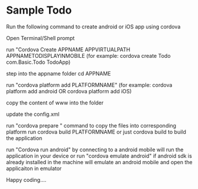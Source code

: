 # Sample Todo


Run the following command to create android or iOS app using cordova

Open Terminal/Shell prompt

run "Cordova Create APPNAME APPVIRTUALPATH APPNAMETODISPLAYINMOBILE
  (for example: cordova create Todo com.Basic.Todo TodoApp)

step into the appname folder
cd APPNAME

run "cordova platform add PLATFORMNAME"
  (for example: cordova platform add android OR cordova platform add iOS)
  
copy the content of www into the folder

update the config.xml

run "cordova prepare " command to copy the files into corresponding platform
run cordova build PLATFORMNAME or just cordova build to build the application

run "Cordova run android" by connecting to a android mobile will run the application in your device
or 
run "cordova emulate android" if android sdk is already installed in the machine will emulate an android mobile and open the applicaiton in emulator

Happy coding....

